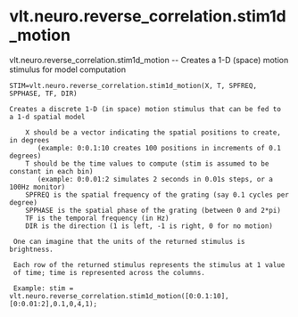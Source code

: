 # vlt.neuro.reverse_correlation.stim1d_motion

  vlt.neuro.reverse_correlation.stim1d_motion -- Creates a 1-D (space) motion stimulus for model computation
 
    STIM=vlt.neuro.reverse_correlation.stim1d_motion(X, T, SPFREQ, SPPHASE, TF, DIR)
 
    Creates a discrete 1-D (in space) motion stimulus that can be fed to
    a 1-d spatial model
  
        X should be a vector indicating the spatial positions to create, in degrees
           (example: 0:0.1:10 creates 100 positions in increments of 0.1 degrees)
        T should be the time values to compute (stim is assumed to be constant in each bin)
           (example: 0:0.01:2 simulates 2 seconds in 0.01s steps, or a 100Hz monitor)
        SPFREQ is the spatial frequency of the grating (say 0.1 cycles per degree)
        SPPHASE is the spatial phase of the grating (between 0 and 2*pi)
        TF is the temporal frequency (in Hz)
        DIR is the direction (1 is left, -1 is right, 0 for no motion)
 
     One can imagine that the units of the returned stimulus is brightness.
 
     Each row of the returned stimulus represents the stimulus at 1 value
     of time; time is represented across the columns.
        
     Example: stim = vlt.neuro.reverse_correlation.stim1d_motion([0:0.1:10],[0:0.01:2],0.1,0,4,1);
